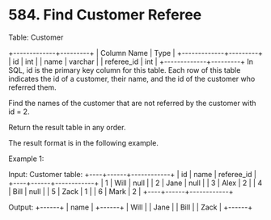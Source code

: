 # 584. Find Customer Referee

Table: Customer

+-------------+---------+
| Column Name | Type    |
+-------------+---------+
| id          | int     |
| name        | varchar |
| referee_id  | int     |
+-------------+---------+
In SQL, id is the primary key column for this table.
Each row of this table indicates the id of a customer, their name, and the id of the customer who referred them.


Find the names of the customer that are not referred by the customer with id = 2.

Return the result table in any order.

The result format is in the following example.

Example 1:

Input:
Customer table:
+----+------+------------+
| id | name | referee_id |
+----+------+------------+
| 1  | Will | null       |
| 2  | Jane | null       |
| 3  | Alex | 2          |
| 4  | Bill | null       |
| 5  | Zack | 1          |
| 6  | Mark | 2          |
+----+------+------------+

Output:
+------+
| name |
+------+
| Will |
| Jane |
| Bill |
| Zack |
+------+
